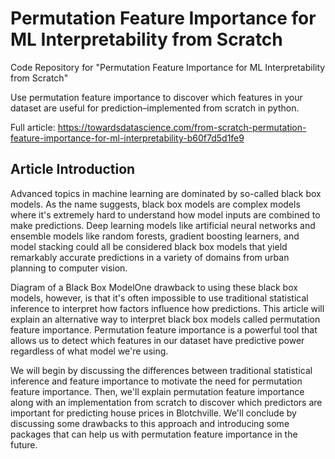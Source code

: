 # Permutation Feature Importance for ML Interpretability from Scratch

Code Repository for "Permutation Feature Importance for ML Interpretability from Scratch"

Use permutation feature importance to discover which features in your dataset are useful for prediction–implemented from scratch in python.

Full article: https://towardsdatascience.com/from-scratch-permutation-feature-importance-for-ml-interpretability-b60f7d5d1fe9

## Article Introduction
Advanced topics in machine learning are dominated by so-called black box models. As the name suggests, black box models are complex models where it's extremely hard to understand how model inputs are combined to make predictions. Deep learning models like artificial neural networks and ensemble models like random forests, gradient boosting learners, and model stacking could all be considered black box models that yield remarkably accurate predictions in a variety of domains from urban planning to computer vision. 

Diagram of a Black Box ModelOne drawback to using these black box models, however, is that it's often impossible to use traditional statistical inference to interpret how factors influence how predictions. This article will explain an alternative way to interpret black box models called permutation feature importance. Permutation feature importance is a powerful tool that allows us to detect which features in our dataset have predictive power regardless of what model we're using. 

We will begin by discussing the differences between traditional statistical inference and feature importance to motivate the need for permutation feature importance. Then, we'll explain permutation feature importance along with an implementation from scratch to discover which predictors are important for predicting house prices in Blotchville. We'll conclude by discussing some drawbacks to this approach and introducing some packages that can help us with permutation feature importance in the future.


